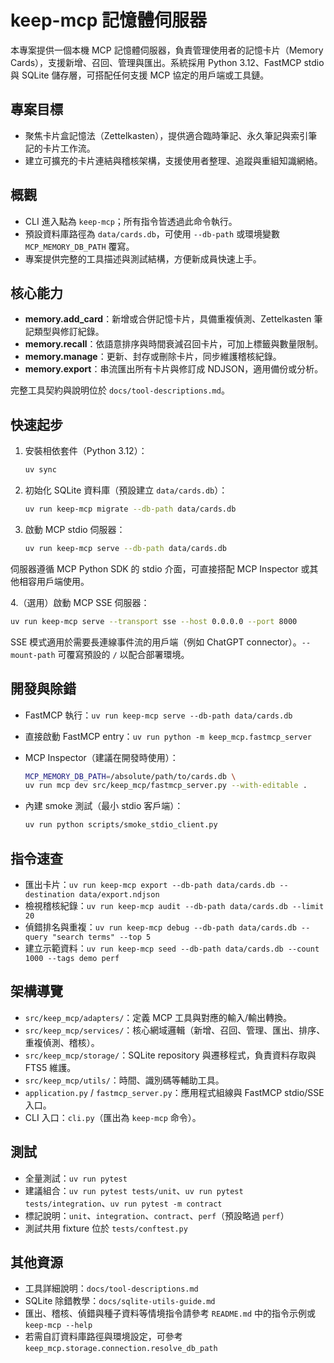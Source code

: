 # keep-mcp 記憶體伺服器

本專案提供一個本機 MCP 記憶體伺服器，負責管理使用者的記憶卡片（Memory Cards），支援新增、召回、管理與匯出。系統採用 Python 3.12、FastMCP stdio 與 SQLite 儲存層，可搭配任何支援 MCP 協定的用戶端或工具鏈。

## 專案目標

- 聚焦卡片盒記憶法（Zettelkasten），提供適合臨時筆記、永久筆記與索引筆記的卡片工作流。
- 建立可擴充的卡片連結與稽核架構，支援使用者整理、追蹤與重組知識網絡。

## 概觀

- CLI 進入點為 `keep-mcp`；所有指令皆透過此命令執行。
- 預設資料庫路徑為 `data/cards.db`，可使用 `--db-path` 或環境變數 `MCP_MEMORY_DB_PATH` 覆寫。
- 專案提供完整的工具描述與測試結構，方便新成員快速上手。

## 核心能力

- **memory.add_card**：新增或合併記憶卡片，具備重複偵測、Zettelkasten 筆記類型與修訂紀錄。
- **memory.recall**：依語意排序與時間衰減召回卡片，可加上標籤與數量限制。
- **memory.manage**：更新、封存或刪除卡片，同步維護稽核紀錄。
- **memory.export**：串流匯出所有卡片與修訂成 NDJSON，適用備份或分析。

完整工具契約與說明位於 `docs/tool-descriptions.md`。

## 快速起步

1. 安裝相依套件（Python 3.12）：

   ```bash
   uv sync
   ```

2. 初始化 SQLite 資料庫（預設建立 `data/cards.db`）：

   ```bash
   uv run keep-mcp migrate --db-path data/cards.db
   ```

3. 啟動 MCP stdio 伺服器：

   ```bash
   uv run keep-mcp serve --db-path data/cards.db
   ```

伺服器遵循 MCP Python SDK 的 stdio 介面，可直接搭配 MCP Inspector 或其他相容用戶端使用。

4.（選用）啟動 MCP SSE 伺服器：

   ```bash
   uv run keep-mcp serve --transport sse --host 0.0.0.0 --port 8000
   ```

   SSE 模式適用於需要長連線事件流的用戶端（例如 ChatGPT connector）。`--mount-path` 可覆寫預設的 `/` 以配合部署環境。

## 開發與除錯

- FastMCP 執行：`uv run keep-mcp serve --db-path data/cards.db`
- 直接啟動 FastMCP entry：`uv run python -m keep_mcp.fastmcp_server`
- MCP Inspector（建議在開發時使用）：

  ```bash
  MCP_MEMORY_DB_PATH=/absolute/path/to/cards.db \
  uv run mcp dev src/keep_mcp/fastmcp_server.py --with-editable .
  ```

- 內建 smoke 測試（最小 stdio 客戶端）：

  ```bash
  uv run python scripts/smoke_stdio_client.py
  ```

## 指令速查

- 匯出卡片：`uv run keep-mcp export --db-path data/cards.db --destination data/export.ndjson`
- 檢視稽核紀錄：`uv run keep-mcp audit --db-path data/cards.db --limit 20`
- 偵錯排名與重複：`uv run keep-mcp debug --db-path data/cards.db --query "search terms" --top 5`
- 建立示範資料：`uv run keep-mcp seed --db-path data/cards.db --count 1000 --tags demo perf`

## 架構導覽

- `src/keep_mcp/adapters/`：定義 MCP 工具與對應的輸入/輸出轉換。
- `src/keep_mcp/services/`：核心網域邏輯（新增、召回、管理、匯出、排序、重複偵測、稽核）。
- `src/keep_mcp/storage/`：SQLite repository 與遷移程式，負責資料存取與 FTS5 維護。
- `src/keep_mcp/utils/`：時間、識別碼等輔助工具。
- `application.py` / `fastmcp_server.py`：應用程式組線與 FastMCP stdio/SSE 入口。
- CLI 入口：`cli.py`（匯出為 `keep-mcp` 命令）。

## 測試

- 全量測試：`uv run pytest`
- 建議組合：`uv run pytest tests/unit`、`uv run pytest tests/integration`、`uv run pytest -m contract`
- 標記說明：`unit`、`integration`、`contract`、`perf`（預設略過 `perf`）
- 測試共用 fixture 位於 `tests/conftest.py`

## 其他資源

- 工具詳細說明：`docs/tool-descriptions.md`
- SQLite 除錯教學：`docs/sqlite-utils-guide.md`
- 匯出、稽核、偵錯與種子資料等情境指令請參考 `README.md` 中的指令示例或 `keep-mcp --help`
- 若需自訂資料庫路徑與環境設定，可參考 `keep_mcp.storage.connection.resolve_db_path`
